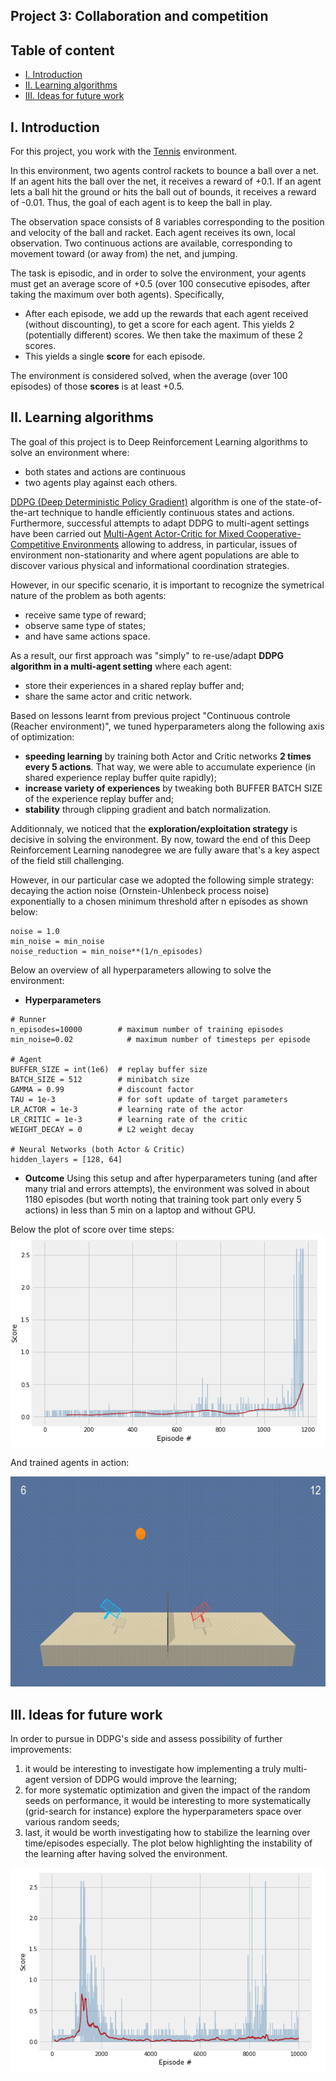 ## Project 3: Collaboration and competition

## Table of content
* [I. Introduction](#introduction)
* [II. Learning algorithms](#learning-algo)
* [III. Ideas for future work](#future-work)

## I. Introduction
<a id="introduction"></a>

For this project, you work with the [Tennis](https://github.com/Unity-Technologies/ml-agents/blob/master/docs/Learning-Environment-Examples.md#tennis) environment.

In this environment, two agents control rackets to bounce a ball over a net. If an agent hits the ball over the net, it receives a reward of +0.1.  If an agent lets a ball hit the ground or hits the ball out of bounds, it receives a reward of -0.01.  Thus, the goal of each agent is to keep the ball in play.

The observation space consists of 8 variables corresponding to the position and velocity of the ball and racket. Each agent receives its own, local observation.  Two continuous actions are available, corresponding to movement toward (or away from) the net, and jumping. 

The task is episodic, and in order to solve the environment, your agents must get an average score of +0.5 (over 100 consecutive episodes, after taking the maximum over both agents). Specifically,

- After each episode, we add up the rewards that each agent received (without discounting), to get a score for each agent. This yields 2 (potentially different) scores. We then take the maximum of these 2 scores.
- This yields a single **score** for each episode.

The environment is considered solved, when the average (over 100 episodes) of those **scores** is at least +0.5.


## II. Learning algorithms
<a id="learning-algo"></a>

The goal of this project is to Deep Reinforcement Learning algorithms to solve an environment where:
* both states and actions are continuous
* two agents play against each others.

[DDPG (Deep Deterministic Policy Gradient)](https://arxiv.org/abs/1509.02971) algorithm is one of the state-of-the-art technique to handle efficiently continuous states and actions. Furthermore, successful attempts to adapt DDPG to multi-agent settings have been carried out [Multi-Agent Actor-Critic for Mixed
Cooperative-Competitive Environments](https://papers.nips.cc/paper/7217-multi-agent-actor-critic-for-mixed-cooperative-competitive-environments.pdf) allowing to address, in particular, issues of environment non-stationarity and where agent populations are able to discover various physical and informational coordination strategies.

However, in our specific scenario, it is important to recognize the symetrical nature of the problem as both agents:
* receive same type of reward;
* observe same type of states;
* and have same actions space.

As a result, our first approach was "simply" to re-use/adapt **DDPG algorithm in a multi-agent setting** where each agent:
* store their experiences in a shared replay buffer and;
* share the same actor and critic network.

Based on lessons learnt from previous project "Continuous controle (Reacher environment)", we tuned hyperparameters along the following axis of optimization:

* **speeding learning** by training both Actor and Critic networks **2 times every 5 actions**. That way, we were able to accumulate experience (in shared experience replay buffer quite rapidly);
* **increase variety of experiences** by tweaking both BUFFER BATCH SIZE of the experience replay buffer and;
* **stability** through clipping gradient and batch normalization.

Additionnaly, we noticed that the **exploration/exploitation strategy** is decisive in solving the environment. By now, toward the end of this Deep Reinforcement Learning nanodegree we are fully aware that's a key aspect of the field still challenging. 

However, in our particular case we adopted the following simple strategy: decaying the action noise (Ornstein-Uhlenbeck process noise) exponentially to a chosen minimum threshold after n episodes as shown below:

```
noise = 1.0
min_noise = min_noise
noise_reduction = min_noise**(1/n_episodes)
```

Below an overview of all hyperparameters allowing to solve the environment:

* **Hyperparameters**
```
# Runner
n_episodes=10000        # maximum number of training episodes
min_noise=0.02            # maximum number of timesteps per episode

# Agent
BUFFER_SIZE = int(1e6)  # replay buffer size
BATCH_SIZE = 512        # minibatch size
GAMMA = 0.99            # discount factor
TAU = 1e-3              # for soft update of target parameters
LR_ACTOR = 1e-3         # learning rate of the actor 
LR_CRITIC = 1e-3        # learning rate of the critic
WEIGHT_DECAY = 0        # L2 weight decay

# Neural Networks (both Actor & Critic)
hidden_layers = [128, 64]
```

* **Outcome**
Using this setup and after hyperparameters tuning (and after many trial and errors attempts), the environment was solved in about 1180 episodes (but worth noting that training took part only every 5 actions) in less than 5 min on a laptop and without GPU.

Below the plot of score over time steps:
![DDPG agent successfully trained](img/tennis-solved-scores.png)

And trained agents in action:

![DDPG agent successfully trained in action](img/tennis-solved.gif)



## III. Ideas for future work
<a id="future-work"></a>


In order to pursue in DDPG's side and assess possibility of further improvements:
1. it would be interesting to investigate how implementing a truly multi-agent version of DDPG would improve the learning;
2. for more systematic optimization and given the impact of the random seeds on performance, it would be interesting to more systematically (grid-search for instance) explore the hyperparameters space over various random seeds;
3. last, it would be worth investigating how to stabilize the learning over time/episodes especially. The plot below highlighting the instability of the learning after having solved the environment.

![DDPG agent instability](img/scores-in-the-long-run.png)




